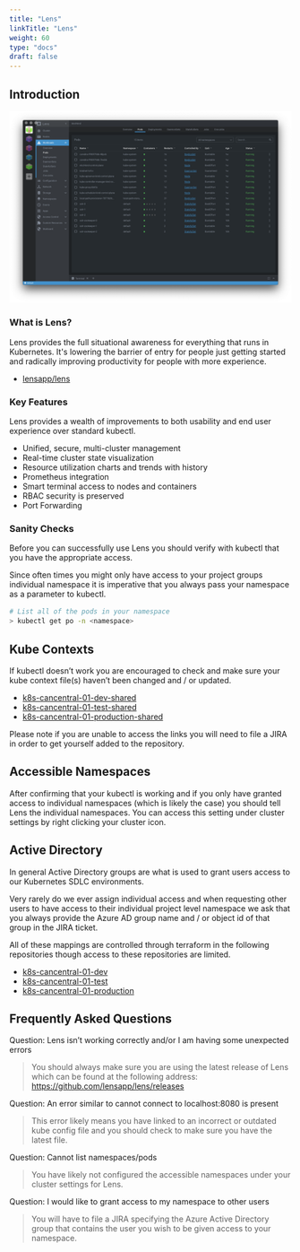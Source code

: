 ```yaml
---
title: "Lens"
linkTitle: "Lens"
weight: 60
type: "docs"
draft: false
---
```


## Introduction

![Lens](/images/cloudnative/lens.png "Lens")

### What is Lens?

Lens provides the full situational awareness for everything that runs in Kubernetes. It's lowering the barrier of entry for people just getting started and radically improving productivity for people with more experience.

* [lensapp/lens](https://github.com/lensapp/lens)

### Key Features

Lens provides a wealth of improvements to both usability and end user experience over standard kubectl.

* Unified, secure, multi-cluster management
* Real-time cluster state visualization
* Resource utilization charts and trends with history
* Prometheus integration
* Smart terminal access to nodes and containers
* RBAC security is preserved
* Port Forwarding

### Sanity Checks

Before you can successfully use Lens you should verify with kubectl that you have the appropriate access.

Since often times you might only have access to your project groups individual namespace it is imperative that you always pass your namespace as a parameter to kubectl.

```sh
# List all of the pods in your namespace
> kubectl get po -n <namespace>
```

## Kube Contexts

If kubectl doesn’t work you are encouraged to check and make sure your kube context file(s) haven’t been changed and / or updated.

* [k8s-cancentral-01-dev-shared](https://gitlab.example.ca)
* [k8s-cancentral-01-test-shared](https://gitlab.example.ca)
* [k8s-cancentral-01-production-shared](https://gitlab.example.ca)

Please note if you are unable to access the links you will need to file a JIRA in order to get yourself added to the repository.

## Accessible Namespaces

After confirming that your kubectl is working and if you only have granted access to individual namespaces (which is likely the case) you should tell Lens the
individual namespaces. You can access this setting under cluster settings by right clicking your cluster icon.

## Active Directory

In general Active Directory groups are what is used to grant users access to our Kubernetes SDLC environments.

Very rarely do we ever assign individual access and when requesting other users to have access to their individual project level namespace we ask that you always provide the Azure AD group name and / or object id of that group in the JIRA ticket.

All of these mappings are controlled through terraform in the following repositories though access to these repositories are limited.

* [k8s-cancentral-01-dev](https://gitlab.example.ca)
* [k8s-cancentral-01-test](https://gitlab.example.ca)
* [k8s-cancentral-01-production](https://gitlab.example.ca)

## Frequently Asked Questions

Question: Lens isn’t working correctly and/or I am having some unexpected errors

> You should always make sure you are using the latest release of Lens which can be found at the following address: https://github.com/lensapp/lens/releases

Question: An error similar to cannot connect to localhost:8080 is present

> This error likely means you have linked to an incorrect or outdated kube config file and you should check to make sure you have the latest file.

Question: Cannot list namespaces/pods

> You have likely not configured the accessible namespaces under your cluster settings for Lens.

Question: I would like to grant access to my namespace to other users

> You will have to file a JIRA specifying the Azure Active Directory group that contains the user you wish to be given access to your namespace.

